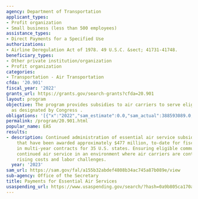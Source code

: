 ```yaml
---
agency: Department of Transportation
applicant_types:
- Profit organization
- Small business (less than 500 employees)
assistance_types:
- Direct Payments for a Specified Use
authorizations:
- Airline Deregulation Act of 1978. 49 U.S.C. &sect; 41731-41748.
beneficiary_types:
- Other private institution/organization
- Profit organization
categories:
- Transportation - Air Transportation
cfda: '20.901'
fiscal_year: '2022'
grants_url: https://grants.gov/search-grants?cfda=20.901
layout: program
objective: The program provides subsidies to air carriers to serve eligible communities
  as designated by Congress .
obligations: '[{"x":"2022","sam_estimate":0.0,"sam_actual":388593089.0,"usa_spending_actual":382859220.0},{"x":"2023","sam_estimate":406785157.0,"sam_actual":0.0,"usa_spending_actual":415024928.0},{"x":"2024","sam_estimate":513869226.0,"sam_actual":0.0,"usa_spending_actual":0.0}]'
permalink: /program/20.901.html
popular_name: EAS
results:
- description: Continued administration of essential air service subsidy for 172 communities
    that have been awarded approximately $477 million, to-date for fiscal year 2023,
    in multi-year contracts for 35 U.S. states. Ensuring eligible communities secure
    continued air service in an environment where air carriers are continue to face
    rising costs and labor challenges.
  year: '2023'
sam_url: https://sam.gov/fal/a155b32abdef4808b34ac745a87b089e/view
sub-agency: Office of the Secretary
title: Payments for Essential Air Services
usaspending_url: https://www.usaspending.gov/search/?hash=0a9b805ca170a981ce23ba8e663303db
---
```

